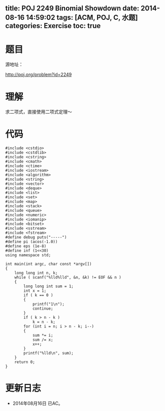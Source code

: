 title: POJ 2249 Binomial Showdown
date: 2014-08-16 14:59:02
tags: [ACM, POJ, C, 水题]
categories: Exercise
toc: true
---
# 题目
源地址：

http://poj.org/problem?id=2249

# 理解
求二项式，直接使用二项式定理～

<!-- more -->

# 代码
```
#include <cstdio>
#include <cstdlib>
#include <cstring>
#include <cmath>
#include <ctime>
#include <iostream>
#include <algorithm>
#include <string>
#include <vector>
#include <deque>
#include <list>
#include <set>
#include <map>
#include <stack>
#include <queue>
#include <numeric>
#include <iomanip>
#include <bitset>
#include <sstream>
#include <fstream>
#define debug puts("-----")
#define pi (acos(-1.0))
#define eps (1e-8)
#define inf (1<<30)
using namespace std;

int main(int argc, char const *argv[])
{
    long long int n, k;
    while ( scanf("%lld%lld", &n, &k) != EOF && n )
    {
        long long int sum = 1;
        int x = 1;
        if ( k == 0 )
        {
            printf("1\n");
            continue;
        }
        if ( k > n - k )
            k = n - k;
        for (int i = n; i > n - k; i--)
        {
            sum *= i;
            sum /= x;
            x++;
        }
        printf("%lld\n", sum);
    }
    return 0;
}
```
# 更新日志
- 2014年08月16日 已AC。